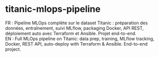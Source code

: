 # titanic-mlops-pipeline
FR : Pipeline MLOps complète sur le dataset Titanic : préparation des données, entraînement, suivi MLflow, packaging Docker, API REST, déploiement auto avec Terraform et Ansible. Projet end-to-end.  
EN : Full MLOps pipeline on Titanic: data prep, training, MLflow tracking, Docker, REST API, auto-deploy with Terraform &amp; Ansible. End-to-end project.
